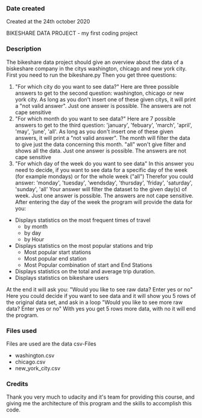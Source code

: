 ### Date created
Created at the 24th october 2020

BIKESHARE DATA PROJECT - my first coding project

### Description
The bikeshare data project should give an overview about the data of a biskeshare company in the citys washington, chicago and new york city.
First you need to run the bikeshare.py
Then you get three questions:
1. "For which city do you want to see data?"
Here are three possible answers to get to the second question: washington, chicago or new york city.
As long as you don't insert one of these given citys, it will print a "not valid answer". Just one answer is possible. The answers are not cape sensitive
2. "For which month do you want to see data?"
Here are 7 possible answers to get to the third question: 'january', 'febuary', 'march', 'april', 'may', 'june', 'all'.
As long as you don't insert one of these given answers, it will print a "not valid answer".
The month will filter the data to give just the data concerning this month. "all" won't give filter and shows all the data. Just one answer is possible.  The answers are not cape sensitive  
3. "For which day of the week do you want to see data"
In this answer you need to decide, if you want to see data for a specific day of the week (for example mondays) or for the whole week ("all")
Therefor you could answer: 'monday', 'tuesday', 'wendsday', 'thursday', 'friday', 'saturday', 'sunday', 'all'
Your answer will filter the dataset to the given day(s) of week. Just one answer is possible. The answers are not cape sensitive.
After entering the day of the week the program will provide the data for you:

- Displays statistics on the most frequent times of travel
  - by month
  - by day
  - by Hour
- Displays statistics on the most popular stations and trip
  - Most popular start stations
  - Most popular end station
  - Most Popular combination of start and End Stations
- Displays statistics on the total and average trip duration.
- Displays statistics on bikeshare users

At the end it will ask you: "Would you like to see raw data? Enter yes or no"
Here you could decide if you want to see data and it will show you 5 rows of the original data set, and ask in a loop "Would you like to see more raw data? Enter yes or no"
With yes you get 5 rows more data, with no it will end the program.  

### Files used
Files are used are the data csv-Files
- washington.csv
- chicago.csv
- new_york_city.csv

### Credits
Thank you very much to udacity and it's team for providing this course, and giving me the architecture of this program and the skills to accomplish this code.
